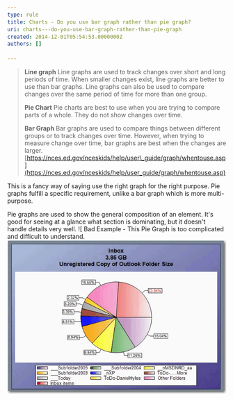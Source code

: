 ```yaml
---
type: rule
title: Charts - Do you use bar graph rather than pie graph?
uri: charts---do-you-use-bar-graph-rather-than-pie-graph
created: 2014-12-01T05:54:53.0000000Z
authors: []

---
```


> **Line graph**
> Line graphs are used to track changes over short  and long periods of time. When smaller changes exist, line graphs are  better to use than bar graphs. Line graphs can also be used to compare  changes over the same period of time for more than one group.
> 
> **Pie Chart**
> Pie charts are best to use when you are trying to compare parts of a whole. They do not show changes over time.
> 
> **Bar Graph**
> Bar graphs are used to compare things between  different groups or to track changes over time. However, when trying to  measure change over time, bar graphs are best when the changes are  larger.
> [https://nces.ed.gov/nceskids/help/user\_guide/graph/whentouse.asp](https://nces.ed.gov/nceskids/help/user_guide/graph/whentouse.asp)


This is a fancy way of saying use the right graph for  the right purpose. Pie graphs fulfill a specific requirement, unlike a  bar graph which is more multi-purpose.
 
Pie graphs are used to show the general composition of an element. It's good for seeing at a glance what section is dominating, but it doesn't handle details very well.
![ Bad Example - This Pie Graph is too complicated and difficult to understand.![Good Label ](../../assets/PieGraph.gif)
